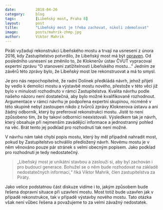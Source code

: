 ```yaml
---
date:         2018-04-26
category:     blog
tags:         [Libeňský most, Praha 8]
layout:       post
title:        "Libeňský most je třeba zachovat, nikoli zdemolovat" 
image:        posts/mahrik-zhmp.jpg
author:       Viktor Mahrik
---
```


Piráti vyžadují rekonstrukci Libeňského mostu a trvají na usnesení z února 2016, kdy Zastupitelstvo potvrdilo, že Libeňský most má být [opraven](https://praha.pirati.cz/zastupitelstvo-unor-2016.html). Od posledního usnesení se změnilo to, že Kloknerův ústav ČVUT vypracoval expertní zprávu “O stanovení zatížitelnosti Libeňského mostu...” Jedním ze závěrů této zprávy bylo, že Libeňský most lze rekonstruovat a má to smysl.

Je pro nás nepochopitelné, že radní Dolínek předkládá návrh, jehož přijetí by vedlo k demolici mostu a výstavbě mostu nového, přestože v této věci již bylo v minulosti rozhodnuto v rámci Zastupitelstva. Kvalita návrhu podle našeho názoru není dostatečná, aby bylo možné kvalifikovaně rozhodnout. Argumentace v rámci návrhu je podpořena expertní skupinou, nicméně v této skupině nebyl zastoupen nikdo z tvůrců zprávy Kloknerova ústavu a ani žádný odborník, který by preferoval rekonstrukci mostu. Jistě to není způsobeno tím, že by takoví odborníci neexistovali. Výsledkem tak je návrh, který obsahuje při nejmenším zavádějící informace a jednostranný pohled na věc. Brát tento jej podklad pro rozhodnutí tak není možné. 

V návrhu nám také chybí popis mostu, který by měl případně nahradit most, pokud by Zastupitelstvo schválilo předložený návrh. Novému mostu je v něm věnováno pouze pár stránek s velmi obecným popisem. Jako podklad pro rozhodnutí je tedy nedostatečný.

> „Libeňský most je unikátní stavbou a zaslouží si, aby byl zachován i pro budoucí generace. Bohužel se o něm bude rozhodovat na základě nedostatečných informací,“ říká Viktor Mahrik, člen zastupitelstva za Piráty.

Jako velice podstatnou část diskuze vidíme i to, jakým způsobem bude řešena dopravní situace při uzavření mostu. Most totiž bude uzavřen jak v případě rekonstrukce, tak v případě výstavby nového mostu. Tato otázka však není vůbec řešena a považujeme to za velmi závažný nedostatek.
